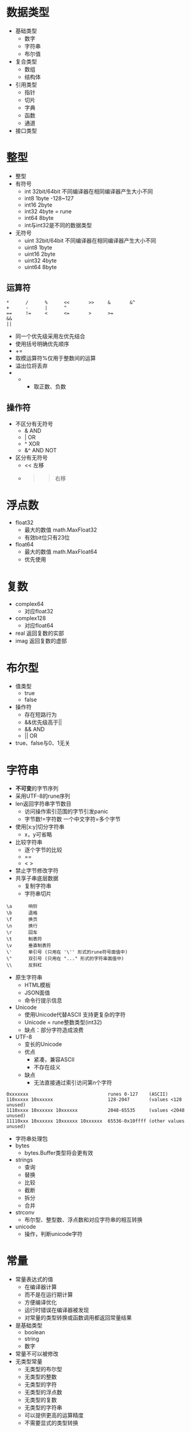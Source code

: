 # 数据类型
* 基础类型
  * 数字
  * 字符串
  * 布尔值  
* 复合类型
  * 数组
  * 结构体  
* 引用类型
  * 指针
  * 切片
  * 字典
  * 函数
  * 通道  
* 接口类型

# 整型
* 整型
 * 有符号
   * int   32bit/64bit 不同编译器在相同编译器产生大小不同
   * int8  1byte -128~127
   * int16 2byte
   * int32 4byte = rune
   * int64 8byte 
   * int与int32是不同的数据类型 
 * 无符号
   * uint   32bit/64bit 不同编译器在相同编译器产生大小不同
   * uint8  1byte
   * uint16 2byte
   * uint32 4byte
   * uint64 8byte     
## 运算符
```
*      /      %      <<       >>     &       &^
+      -      |      ^
==     !=     <      <=       >      >=
&&
||
```
* 同一个优先级采用左优先结合
* 使用括号明确优先顺序
* +=
* 取模运算符%仅用于整数间的运算
* 溢出位将丢弃
* + - 取正数、负数
## 操作符
* 不区分有无符号
  * & AND
  * | OR
  * ^ XOR
  * &^ AND NOT 
* 区分有无符号
  * << 左移
  * >> 右移

# 浮点数
* float32
  * 最大的数值 math.MaxFloat32
  * 有效bit位只有23位
* float64
  * 最大的数值 math.MaxFloat64
  * 优先使用  
    
# 复数
* complex64
  * 对应float32 
* complex128
  * 对应float64
* real 返回复数的实部
* imag 返回复数的虚部

# 布尔型
* 值类型
  * true
  * false
* 操作符
  * 存在短路行为
  * &&优先级高于|| 
  * && AND
  * || OR 
* true、false与0、1无关

# 字符串
* **不可变**的字节序列
* 采用UTF-8的rune序列
* len返回字符串字节数目
  * 访问操作索引范围的字节引发panic
  * 字节数!=字符数  一个中文字符=多个字节
* 使用[x:y]切分字符串
  * x，y可省略
* 比较字符串
  * 逐个字节的比较
  * ==
  * < >
* 禁止字节修改字符
* 共享子串底层数据
  * 复制字符串
  * 字符串切片
```
\a      响铃
\b      退格
\f      换页
\n      换行
\r      回车
\t      制表符
\v      垂直制表符
\'      单引号 (只用在 '\'' 形式的rune符号面值中)
\"      双引号 (只用在 "..." 形式的字符串面值中)
\\      反斜杠
```
* 原生字符串
  * HTML模板
  * JSON面值
  * 命令行提示信息
* Unicode
  * 使用Unicode代替ASCII 支持更复杂的字符
  * Unicode = rune整数类型(int32)
  * 缺点：部分字符造成浪费
* UTF-8     
  * 变长的Unicode
  * 优点
    * 紧凑，兼容ASCII
    * 不存在歧义
  * 缺点  
    * 无法直接通过索引访问第n个字符  
```
0xxxxxxx                             runes 0-127    (ASCII)
110xxxxx 10xxxxxx                    128-2047       (values <128 unused)
1110xxxx 10xxxxxx 10xxxxxx           2048-65535     (values <2048 unused)
11110xxx 10xxxxxx 10xxxxxx 10xxxxxx  65536-0x10ffff (other values unused)
```    
* 字符串处理包
 * bytes
   * bytes.Buffer类型将会更有效
 * strings
   * 查询   
   * 替换   
   * 比较   
   * 截断   
   * 拆分   
   * 合并   
 * strconv
   * 布尔型、整型数、浮点数和对应字符串的相互转换
 * unicode
   * 操作，判断unicode字符
    
# 常量
* 常量表达式的值
  * 在编译器计算
  * 而不是在运行期计算
  * 方便编译优化
  * 运行时错误在编译器被发现
  * 对常量的类型转换或函数调用都返回常量结果  
* 是基础类型
  * boolean
  * string
  * 数字
* 常量不可以被修改
* 无类型常量
  * 无类型的布尔型
  * 无类型的整数
  * 无类型的字符
  * 无类型的浮点数
  * 无类型的复数
  * 无类型的字符串
  * 可以提供更高的运算精度  
  * 不需要显式的类型转换  
  
